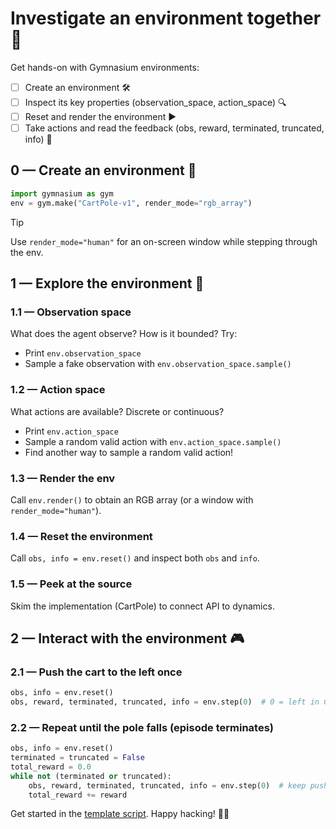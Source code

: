 # Investigate an environment together 🔎
Get hands-on with Gymnasium environments:
- [ ] Create an environment 🛠️
- [ ] Inspect its key properties (observation_space, action_space) 🔍
- [ ] Reset and render the environment ▶️
- [ ] Take actions and read the feedback (obs, reward, terminated, truncated, info) 🔄

## 0 — Create an environment 🚀
```python
import gymnasium as gym
env = gym.make("CartPole-v1", render_mode="rgb_array")
```
>[!TIP]
> Use `render_mode="human"` for an on-screen window while stepping through the env.
## 1 — Explore the environment 🧭
### 1.1 — Observation space
What does the agent observe? How is it bounded? Try:
- Print `env.observation_space`
- Sample a fake observation with `env.observation_space.sample()`

### 1.2 — Action space
What actions are available? Discrete or continuous?
- Print `env.action_space`
- Sample a random valid action with `env.action_space.sample()`
- Find another way to sample a random valid action!

### 1.3 — Render the env
Call `env.render()` to obtain an RGB array (or a window with `render_mode="human"`).

### 1.4 — Reset the environment
Call `obs, info = env.reset()` and inspect both `obs` and `info`.

### 1.5 — Peek at the source
Skim the implementation (CartPole) to connect API to dynamics.

## 2 — Interact with the environment 🎮
### 2.1 — Push the cart to the left once
```python
obs, info = env.reset()
obs, reward, terminated, truncated, info = env.step(0)  # 0 = left in CartPole
```

### 2.2 — Repeat until the pole falls (episode terminates)
```python
obs, info = env.reset()
terminated = truncated = False
total_reward = 0.0
while not (terminated or truncated):
    obs, reward, terminated, truncated, info = env.step(0)  # keep pushing left
    total_reward += reward
```

Get started in the [template script](./playground.py). Happy hacking! 🧑‍💻